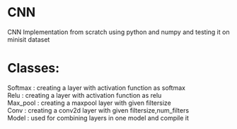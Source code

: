 # CNN
CNN Implementation from scratch using python and numpy and testing it on minisit dataset

# Classes:
Softmax : creating a layer with activation function as softmax</br>
Relu : creating a layer with activation function as relu</br>
Max_pool : creating a maxpool layer with given filtersize</br>
Conv : creating a conv2d layer with given filtersize,num_filters</br>
Model : used for combining layers in one model and compile it</br>
